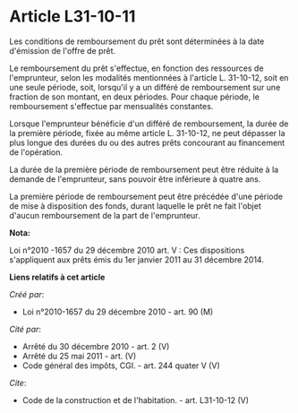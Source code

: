 # Article L31-10-11

Les conditions de remboursement du prêt sont déterminées à la date d'émission de l'offre de prêt. 

Le remboursement du prêt s'effectue, en fonction des ressources de l'emprunteur, selon les modalités mentionnées à l'article
L. 31-10-12, soit en une seule période, soit, lorsqu'il y a un différé de remboursement sur une fraction de son montant, en
deux périodes. Pour chaque période, le remboursement s'effectue par mensualités constantes. 

Lorsque l'emprunteur bénéficie d'un différé de remboursement, la durée de la première période, fixée au même article L.
31-10-12, ne peut dépasser la plus longue des durées du ou des autres prêts concourant au financement de l'opération. 

La durée de la première période de remboursement peut être réduite à la demande de l'emprunteur, sans pouvoir être inférieure
à quatre ans. 

La première période de remboursement peut être précédée d'une période de mise à disposition des fonds, durant laquelle le
prêt ne fait l'objet d'aucun remboursement de la part de l'emprunteur.

**Nota:**

Loi n°2010 -1657 du 29 décembre 2010 art. V : Ces dispositions s'appliquent aux prêts émis du 1er janvier 2011 au 31 décembre
2014.

**Liens relatifs à cet article**

_Créé par_:

  - Loi n°2010-1657 du 29 décembre 2010 - art. 90 (M)

_Cité par_:

  - Arrêté du 30 décembre 2010 - art. 2 (V)
  - Arrêté du 25 mai 2011 - art. (V)
  - Code général des impôts, CGI. - art. 244 quater V (V)

_Cite_:

  - Code de la construction et de l'habitation. - art. L31-10-12 (V)
